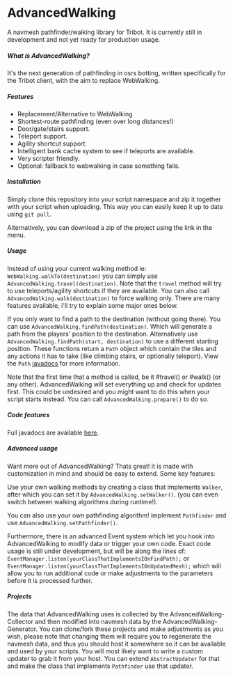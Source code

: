 # AdvancedWalking
A navmesh pathfinder/walking library for Tribot.
It is currently still in development and not yet ready for production usage.

##### What is AdvancedWalking?
It's the next generation of pathfinding in osrs botting, written specifically for the Tribot client, with the aim to replace WebWalking.

##### Features
-  Replacement/Alternative to WebWalking
-  Shortest-route pathfinding (even over long distances!)
-  Door/gate/stairs support.
-  Teleport support.
-  Agility shortcut support.
-  Intelligent bank cache system to see if teleports are available.
-  Very scripter friendly.
-  Optional: fallback to webwalking in case something fails.

##### Installation
Simply clone this repository into your script namespace and zip it together with your script when uploading. This way you can easily keep it up to date using `git pull`.

Alternatively, you can download a zip of the project using the link in the menu.

##### Usage
Instead of using your current walking method ie: `WebWalking.walkTo(destination)` you can simply use `AdvancedWalking.travel(destination)`. Note that the `travel` method will try to use teleports/agility shortcuts if they are available. You can also call `AdvancedWalking.walk(destination)` to force walking only. There are many features available, i'll try to explain some major ones below.

If you only want to find a path to the destination (without going there). You can use `AdvancedWalking.findPath(destination)`. Which will generate a path from the players' position to the destination. Alternatively use `AdvancedWalking.findPath(start, destination)` to use a different starting position. These functions return a `Path` object which contain the tiles and any actions it has to take (like climbing stairs, or optionally teleport). View the `Path` [javadocs](https://laniax.github.io/AdvancedWalking/scripts/AdvancedWalking/Game/Path/Path.html) for more information.

Note that the first time that a method is called, be it #travel() or #walk() (or any other). AdvancedWalking will set everything up and check for updates first. This could be undesired and you might want to do this when your script starts instead. You can call `AdvancedWalking.prepare()` to do so.

##### Code features
Full javadocs are available [here](https://laniax.github.io/AdvancedWalking/).

##### Advanced usage
Want more out of AdvancedWalking? Thats great! it is made with customization in mind and should be easy to extend.
Some key features:

Use your own walking methods by creating a class that implements `Walker`, after which you can set it by `AdvancedWalking.setWalker()`. (you can even switch between walking algorithms during runtime!).

You can also use your own pathfinding algorithm! implement `Pathfinder` and use `AdvancedWalking.setPathfinder()`.

Furthermore, there is an advanced Event system which let you hook into AdvancedWalking to modify data or trigger your own code. Exact code usage is still under development, but will be along the lines of: `EventManager.listen(yourClassThatImplementsIOnFindPath);` or `EventManager.listen(yourClassThatImplementsIOnUpdatedMesh);` which will allow you to run additional code or make adjustments to the parameters before it is processed further.

##### Projects
The data that AdvancedWalking uses is collected by the AdvancedWalking-Collector and then modified into navmesh data by the AdvancedWalking-Generator. You can clone/fork these projects and make adjustments as you wish, please note that changing them will require you to regenerate the navmesh data, and thus you should host it somewhere so it can be available and used by your scripts. You will most likely want to write a custom updater to grab it from your host. You can extend `AbstractUpdater` for that and make the class that implements `Pathfinder` use that updater.
